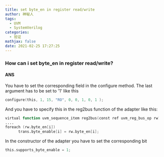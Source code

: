 ```yaml
---
title: set byte_en in register read/write
author: 神秘人
tags:
  - UVM
  - SystemVerilog
categories:
  - 验证
mathjax: false
date: 2021-02-25 17:27:25
---
```




### How can i set byte_en in register read/write?

#### ANS

You have to set the corresponding field in the configure method. The last argument has to be set to '1' like this
```verilog
configure(this, 1, 15, "RO", 0, 0, 1, 0, 1 );
```
And you have to specify this in the reg2bus function of the adapter like this:

```verilog
virtual function uvm_sequence_item reg2bus(const ref uvm_reg_bus_op rw);
....
foreach (rw.byte_en[i])
      trans.byte_enable[i] = rw.byte_en[i];
```

In the constructor of the adapter you have to set the corresponding bit

```verilog
this.supports_byte_enable = 1;
```

